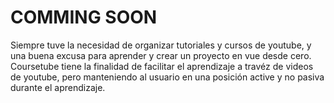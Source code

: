 # COMMING SOON

Siempre tuve la necesidad de organizar tutoriales y cursos de youtube, y una buena excusa para aprender y crear un proyecto en vue desde cero. Coursetube tiene la finalidad de facilitar el aprendizaje a travéz de videos de youtube, pero manteniendo al usuario en una posición active y no pasiva durante el aprendizaje.
